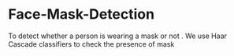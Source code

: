 # Face-Mask-Detection
To detect whether a person is wearing a mask or not .
We use Haar Cascade classifiers to check the presence of mask
